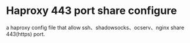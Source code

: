 # Haproxy 443 port share configure

a haproxy config file that allow ssh、shadowsocks、ocserv、nginx share 443(https) port.
